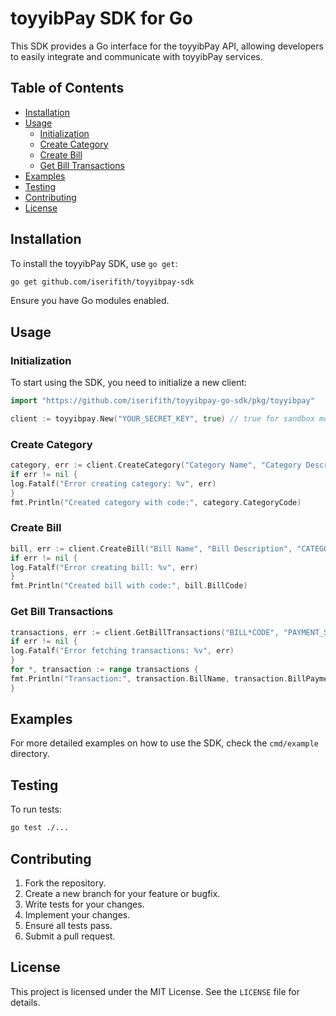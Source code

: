 # toyyibPay SDK for Go

This SDK provides a Go interface for the toyyibPay API, allowing developers to easily integrate and communicate with toyyibPay services.

## Table of Contents

- [Installation](#installation)
- [Usage](#usage)
  - [Initialization](#initialization)
  - [Create Category](#create-category)
  - [Create Bill](#create-bill)
  - [Get Bill Transactions](#get-bill-transactions)
- [Examples](#examples)
- [Testing](#testing)
- [Contributing](#contributing)
- [License](#license)

## Installation

To install the toyyibPay SDK, use `go get`:

```bash
go get github.com/iserifith/toyyibpay-sdk
```

Ensure you have Go modules enabled.

## Usage

### Initialization

To start using the SDK, you need to initialize a new client:

```go
import "https://github.com/iserifith/toyyibpay-go-sdk/pkg/toyyibpay"

client := toyyibpay.New("YOUR_SECRET_KEY", true) // true for sandbox mode, false for production
```

### Create Category

```go
category, err := client.CreateCategory("Category Name", "Category Description")
if err != nil {
log.Fatalf("Error creating category: %v", err)
}
fmt.Println("Created category with code:", category.CategoryCode)
```

### Create Bill

```go
bill, err := client.CreateBill("Bill Name", "Bill Description", "CATEGORY_CODE", 1000) // 1000 is the amount
if err != nil {
log.Fatalf("Error creating bill: %v", err)
}
fmt.Println("Created bill with code:", bill.BillCode)
```

### Get Bill Transactions

```go
transactions, err := client.GetBillTransactions("BILL*CODE", "PAYMENT_STATUS")
if err != nil {
log.Fatalf("Error fetching transactions: %v", err)
}
for *, transaction := range transactions {
fmt.Println("Transaction:", transaction.BillName, transaction.BillPaymentAmount)
}
```

## Examples

For more detailed examples on how to use the SDK, check the `cmd/example` directory.

## Testing

To run tests:

```bash
go test ./...
```

## Contributing

1. Fork the repository.
2. Create a new branch for your feature or bugfix.
3. Write tests for your changes.
4. Implement your changes.
5. Ensure all tests pass.
6. Submit a pull request.

## License

This project is licensed under the MIT License. See the `LICENSE` file for details.
